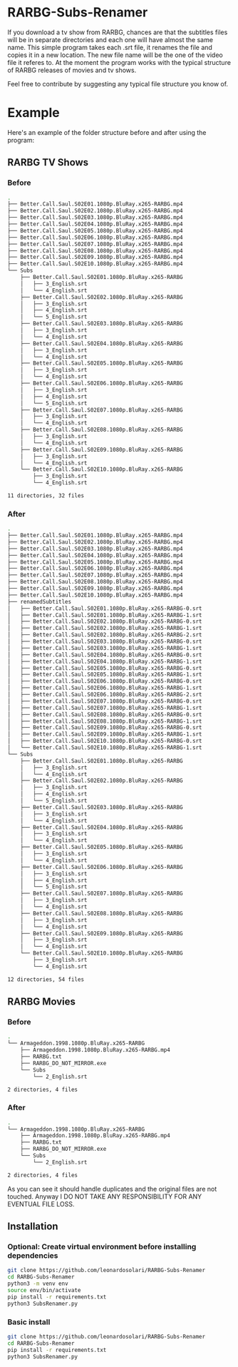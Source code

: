 # RARBG-Subs-Renamer

If you download a tv show from RARBG, chances are that the subtitles files will be in separate directories and each one will have almost the same name.
This simple program takes each .srt file, it renames the file and copies it in a new location. The new file name will be the one of the video file it referes to.
At the moment the program works with the typical structure of RARBG releases of movies and tv shows.  

Feel free to contribute by suggesting any typical file structure you know of.

# Example
Here's an example of the folder structure before and after using the program:

## RARBG TV Shows
### Before
```bash
.
├── Better.Call.Saul.S02E01.1080p.BluRay.x265-RARBG.mp4
├── Better.Call.Saul.S02E02.1080p.BluRay.x265-RARBG.mp4
├── Better.Call.Saul.S02E03.1080p.BluRay.x265-RARBG.mp4
├── Better.Call.Saul.S02E04.1080p.BluRay.x265-RARBG.mp4
├── Better.Call.Saul.S02E05.1080p.BluRay.x265-RARBG.mp4
├── Better.Call.Saul.S02E06.1080p.BluRay.x265-RARBG.mp4
├── Better.Call.Saul.S02E07.1080p.BluRay.x265-RARBG.mp4
├── Better.Call.Saul.S02E08.1080p.BluRay.x265-RARBG.mp4
├── Better.Call.Saul.S02E09.1080p.BluRay.x265-RARBG.mp4
├── Better.Call.Saul.S02E10.1080p.BluRay.x265-RARBG.mp4
└── Subs
    ├── Better.Call.Saul.S02E01.1080p.BluRay.x265-RARBG
    │   ├── 3_English.srt
    │   └── 4_English.srt
    ├── Better.Call.Saul.S02E02.1080p.BluRay.x265-RARBG
    │   ├── 3_English.srt
    │   ├── 4_English.srt
    │   └── 5_English.srt
    ├── Better.Call.Saul.S02E03.1080p.BluRay.x265-RARBG
    │   ├── 3_English.srt
    │   └── 4_English.srt
    ├── Better.Call.Saul.S02E04.1080p.BluRay.x265-RARBG
    │   ├── 3_English.srt
    │   └── 4_English.srt
    ├── Better.Call.Saul.S02E05.1080p.BluRay.x265-RARBG
    │   ├── 3_English.srt
    │   └── 4_English.srt
    ├── Better.Call.Saul.S02E06.1080p.BluRay.x265-RARBG
    │   ├── 3_English.srt
    │   ├── 4_English.srt
    │   └── 5_English.srt
    ├── Better.Call.Saul.S02E07.1080p.BluRay.x265-RARBG
    │   ├── 3_English.srt
    │   └── 4_English.srt
    ├── Better.Call.Saul.S02E08.1080p.BluRay.x265-RARBG
    │   ├── 3_English.srt
    │   └── 4_English.srt
    ├── Better.Call.Saul.S02E09.1080p.BluRay.x265-RARBG
    │   ├── 3_English.srt
    │   └── 4_English.srt
    └── Better.Call.Saul.S02E10.1080p.BluRay.x265-RARBG
        ├── 3_English.srt
        └── 4_English.srt

11 directories, 32 files
```
### After
```bash
.
├── Better.Call.Saul.S02E01.1080p.BluRay.x265-RARBG.mp4
├── Better.Call.Saul.S02E02.1080p.BluRay.x265-RARBG.mp4
├── Better.Call.Saul.S02E03.1080p.BluRay.x265-RARBG.mp4
├── Better.Call.Saul.S02E04.1080p.BluRay.x265-RARBG.mp4
├── Better.Call.Saul.S02E05.1080p.BluRay.x265-RARBG.mp4
├── Better.Call.Saul.S02E06.1080p.BluRay.x265-RARBG.mp4
├── Better.Call.Saul.S02E07.1080p.BluRay.x265-RARBG.mp4
├── Better.Call.Saul.S02E08.1080p.BluRay.x265-RARBG.mp4
├── Better.Call.Saul.S02E09.1080p.BluRay.x265-RARBG.mp4
├── Better.Call.Saul.S02E10.1080p.BluRay.x265-RARBG.mp4
├── renamedSubtitles
│   ├── Better.Call.Saul.S02E01.1080p.BluRay.x265-RARBG-0.srt
│   ├── Better.Call.Saul.S02E01.1080p.BluRay.x265-RARBG-1.srt
│   ├── Better.Call.Saul.S02E02.1080p.BluRay.x265-RARBG-0.srt
│   ├── Better.Call.Saul.S02E02.1080p.BluRay.x265-RARBG-1.srt
│   ├── Better.Call.Saul.S02E02.1080p.BluRay.x265-RARBG-2.srt
│   ├── Better.Call.Saul.S02E03.1080p.BluRay.x265-RARBG-0.srt
│   ├── Better.Call.Saul.S02E03.1080p.BluRay.x265-RARBG-1.srt
│   ├── Better.Call.Saul.S02E04.1080p.BluRay.x265-RARBG-0.srt
│   ├── Better.Call.Saul.S02E04.1080p.BluRay.x265-RARBG-1.srt
│   ├── Better.Call.Saul.S02E05.1080p.BluRay.x265-RARBG-0.srt
│   ├── Better.Call.Saul.S02E05.1080p.BluRay.x265-RARBG-1.srt
│   ├── Better.Call.Saul.S02E06.1080p.BluRay.x265-RARBG-0.srt
│   ├── Better.Call.Saul.S02E06.1080p.BluRay.x265-RARBG-1.srt
│   ├── Better.Call.Saul.S02E06.1080p.BluRay.x265-RARBG-2.srt
│   ├── Better.Call.Saul.S02E07.1080p.BluRay.x265-RARBG-0.srt
│   ├── Better.Call.Saul.S02E07.1080p.BluRay.x265-RARBG-1.srt
│   ├── Better.Call.Saul.S02E08.1080p.BluRay.x265-RARBG-0.srt
│   ├── Better.Call.Saul.S02E08.1080p.BluRay.x265-RARBG-1.srt
│   ├── Better.Call.Saul.S02E09.1080p.BluRay.x265-RARBG-0.srt
│   ├── Better.Call.Saul.S02E09.1080p.BluRay.x265-RARBG-1.srt
│   ├── Better.Call.Saul.S02E10.1080p.BluRay.x265-RARBG-0.srt
│   └── Better.Call.Saul.S02E10.1080p.BluRay.x265-RARBG-1.srt
└── Subs
    ├── Better.Call.Saul.S02E01.1080p.BluRay.x265-RARBG
    │   ├── 3_English.srt
    │   └── 4_English.srt
    ├── Better.Call.Saul.S02E02.1080p.BluRay.x265-RARBG
    │   ├── 3_English.srt
    │   ├── 4_English.srt
    │   └── 5_English.srt
    ├── Better.Call.Saul.S02E03.1080p.BluRay.x265-RARBG
    │   ├── 3_English.srt
    │   └── 4_English.srt
    ├── Better.Call.Saul.S02E04.1080p.BluRay.x265-RARBG
    │   ├── 3_English.srt
    │   └── 4_English.srt
    ├── Better.Call.Saul.S02E05.1080p.BluRay.x265-RARBG
    │   ├── 3_English.srt
    │   └── 4_English.srt
    ├── Better.Call.Saul.S02E06.1080p.BluRay.x265-RARBG
    │   ├── 3_English.srt
    │   ├── 4_English.srt
    │   └── 5_English.srt
    ├── Better.Call.Saul.S02E07.1080p.BluRay.x265-RARBG
    │   ├── 3_English.srt
    │   └── 4_English.srt
    ├── Better.Call.Saul.S02E08.1080p.BluRay.x265-RARBG
    │   ├── 3_English.srt
    │   └── 4_English.srt
    ├── Better.Call.Saul.S02E09.1080p.BluRay.x265-RARBG
    │   ├── 3_English.srt
    │   └── 4_English.srt
    └── Better.Call.Saul.S02E10.1080p.BluRay.x265-RARBG
        ├── 3_English.srt
        └── 4_English.srt

12 directories, 54 files

```

## RARBG Movies
### Before
```bash
.
└── Armageddon.1998.1080p.BluRay.x265-RARBG
    ├── Armageddon.1998.1080p.BluRay.x265-RARBG.mp4
    ├── RARBG.txt
    ├── RARBG_DO_NOT_MIRROR.exe
    └── Subs
        └── 2_English.srt

2 directories, 4 files

```
### After
```bash
.
└── Armageddon.1998.1080p.BluRay.x265-RARBG
    ├── Armageddon.1998.1080p.BluRay.x265-RARBG.mp4
    ├── RARBG.txt
    ├── RARBG_DO_NOT_MIRROR.exe
    └── Subs
        └── 2_English.srt

2 directories, 4 files

```

As you can see it should handle duplicates and the original files are not touched. 
Anyway I DO NOT TAKE ANY RESPONSIBILITY FOR ANY EVENTUAL FILE LOSS.

## Installation 

### Optional: Create virtual environment before installing dependencies
```bash 
git clone https://github.com/leonardosolari/RARBG-Subs-Renamer
cd RARBG-Subs-Renamer
python3 -m venv env
source env/bin/activate
pip install -r requirements.txt
python3 SubsRenamer.py
```

### Basic install
```bash 
git clone https://github.com/leonardosolari/RARBG-Subs-Renamer
cd RARBG-Subs-Renamer
pip install -r requirements.txt
python3 SubsRenamer.py
```

